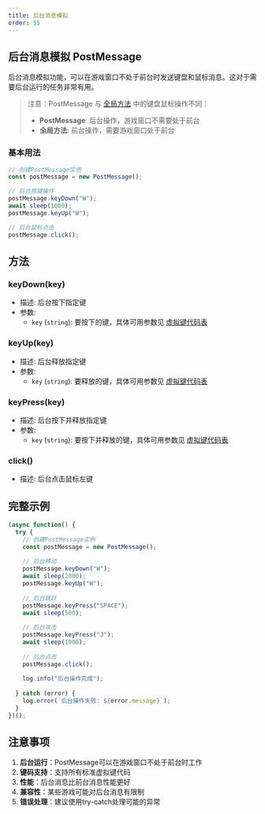```yaml
---
title: 后台消息模拟
order: 55
---
```


## 后台消息模拟 PostMessage

后台消息模拟功能，可以在游戏窗口不处于前台时发送键盘和鼠标消息。这对于需要后台运行的任务非常有用。

> 注意：PostMessage 与 [全局方法](/dev/js/global.html) 中的键盘鼠标操作不同：
> - **PostMessage**: 后台操作，游戏窗口不需要处于前台
> - **全局方法**: 前台操作，需要游戏窗口处于前台

### 基本用法

```js
// 创建PostMessage实例
const postMessage = new PostMessage();

// 后台按键操作
postMessage.keyDown("W");
await sleep(1000);
postMessage.keyUp("W");

// 后台鼠标点击
postMessage.click();
```

## 方法

### keyDown(key)
- 描述: 后台按下指定键
- 参数:
  - `key` (`string`): 要按下的键，具体可用参数见 [虚拟键代码表](/feats/append/keycodes.html)

### keyUp(key)
- 描述: 后台释放指定键
- 参数:
  - `key` (`string`): 要释放的键，具体可用参数见 [虚拟键代码表](/feats/append/keycodes.html)

### keyPress(key)
- 描述: 后台按下并释放指定键
- 参数:
  - `key` (`string`): 要按下并释放的键，具体可用参数见 [虚拟键代码表](/feats/append/keycodes.html)

### click()
- 描述: 后台点击鼠标左键

## 完整示例

```js
(async function() {
  try {
    // 创建PostMessage实例
    const postMessage = new PostMessage();
    
    // 后台移动
    postMessage.keyDown("W");
    await sleep(2000);
    postMessage.keyUp("W");
    
    // 后台跳跃
    postMessage.keyPress("SPACE");
    await sleep(500);
    
    // 后台攻击
    postMessage.keyPress("J");
    await sleep(1000);
    
    // 后台点击
    postMessage.click();
    
    log.info("后台操作完成");
    
  } catch (error) {
    log.error(`后台操作失败: ${error.message}`);
  }
})();
```

## 注意事项

1. **后台运行**：PostMessage可以在游戏窗口不处于前台时工作
2. **键码支持**：支持所有标准虚拟键代码
3. **性能**：后台消息比前台消息性能更好
4. **兼容性**：某些游戏可能对后台消息有限制
5. **错误处理**：建议使用try-catch处理可能的异常
